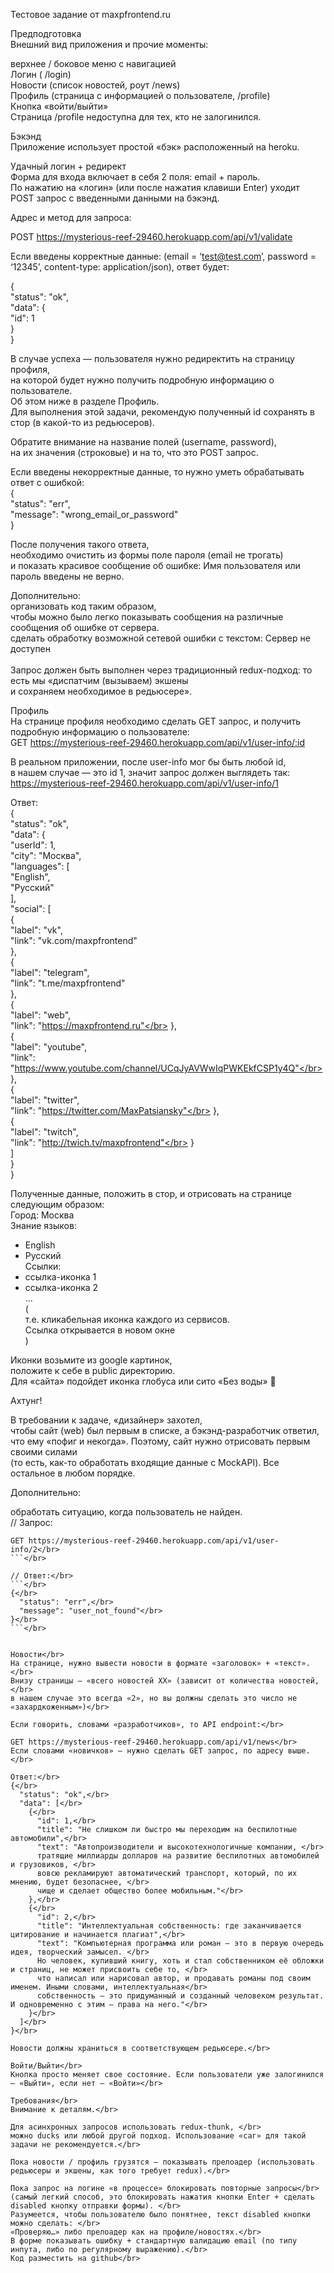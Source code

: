 Тестовое задание от maxpfrontend.ru

Предподготовка</br>
Внешний вид приложения и прочие моменты:</br>

верхнее / боковое меню с навигацией</br>
Логин ( /login)</br>
Новости (список новостей, роут /news)</br>
Профиль (страница с информацией о пользователе, /profile)</br>
Кнопка «войти/выйти»</br>
Страница /profile недоступна для тех, кто не залогинился.</br>

Бэкэнд</br>
Приложение использует простой «бэк» расположенный на heroku.</br>

Удачный логин + редирект</br>
Форма для входа включает в себя 2 поля: email + пароль.</br>
По нажатию на «логин» (или после нажатия клавиши Enter) уходит POST запрос с введенными данными на бэкэнд.</br>

Адрес и метод для запроса:</br>

POST https://mysterious-reef-29460.herokuapp.com/api/v1/validate</br>

Если введены корректные данные: (email = ‘test@test.com’, password = ‘12345’, content-type: application/json), ответ будет:</br>

{</br>
  "status": "ok",</br>
  "data": {</br>
    "id": 1</br>
  }</br>
}</br>


В случае успеха — пользователя нужно редиректить на страницу профиля, </br>
на которой будет нужно получить подробную информацию о пользователе. </br>
Об этом ниже в разделе Профиль. </br>
Для выполнения этой задачи, рекомендую полученный id сохранять в стор (в какой-то из редьюсеров).</br>

Обратите внимание на название полей (username, password), </br>
на их значения (строковые) и на то, что это POST запрос.</br>

Если введены некорректные данные, то нужно уметь обрабатывать ответ с ошибкой:</br>
{</br>
  "status": "err",</br>
  "message": "wrong_email_or_password"</br>
}</br>


После получения такого ответа, </br>
необходимо очистить из формы поле пароля (email не трогать)</br>
и показать красивое сообщение об ошибке: Имя пользователя или пароль введены не верно.</br>


Дополнительно:</br>
организовать код таким образом, </br>
чтобы можно было легко показывать сообщения на различные сообщения об ошибке от сервера.</br>
сделать обработку возможной сетевой ошибки с текстом: Сервер не доступен</br></br>
Запрос должен быть выполнен через традиционный redux-подход: то есть мы «диспатчим (вызываем) экшены</br>
и сохраняем необходимое в редьюсере».</br>

Профиль</br>
На странице профиля необходимо сделать GET запрос, и получить подробную информацию о пользователе:</br>
GET https://mysterious-reef-29460.herokuapp.com/api/v1/user-info/:id</br>

В реальном приложении, после user-info мог бы быть любой id,</br>
в нашем случае — это id 1, значит запрос должен выглядеть так:</br>
https://mysterious-reef-29460.herokuapp.com/api/v1/user-info/1</br>

Ответ:</br>
{</br>
  "status": "ok",</br>
  "data": {</br>
    "userId": 1,</br>
    "city": "Москва",</br>
    "languages": [</br>
      "English",</br>
      "Русский"</br>
    ],</br>
    "social": [</br>
      {</br>
        "label": "vk",</br>
        "link": "vk.com/maxpfrontend"</br>
      },</br>
      {</br>
        "label": "telegram",</br>
        "link": "t.me/maxpfrontend"</br>
      },</br>
      {</br>
        "label": "web",</br>
        "link": "https://maxpfrontend.ru"</br>
      },</br>
      {</br>
        "label": "youtube",</br>
        "link": "https://www.youtube.com/channel/UCqJyAVWwIqPWKEkfCSP1y4Q"</br>
      },</br>
      {</br>
        "label": "twitter",</br>
        "link": "https://twitter.com/MaxPatsiansky"</br>
      },</br>
      {</br>
        "label": "twitch",</br>
        "link": "http://twich.tv/maxpfrontend"</br>
      }</br>
    ]</br>
  }</br>
}</br>

Полученные данные, положить в стор, и отрисовать на странице следующим образом:</br>
Город: Москва</br>
Знание языков:</br>
 + English</br>
 + Русский</br>
Ссылки:</br>
+ ссылка-иконка 1</br>
+ ссылка-иконка 2</br>
...</br>
(</br>
  т.е. кликабельная иконка каждого из сервисов.</br>
  Ссылка открывается в новом окне</br>
)</br>


Иконки возьмите из google картинок, </br>
положите к себе в public директорию. </br>
Для «сайта» подойдет иконка глобуса или сито «Без воды» 🙂</br>

Ахтунг!

В требовании к задаче, «дизайнер» захотел, </br>
чтобы сайт (web) был первым в списке, а бэкэнд-разработчик ответил, </br>
что ему «пофиг и некогда». Поэтому, сайт нужно отрисовать первым своими силами</br>
(то есть, как-то обработать входящие данные с MockAPI). Все остальное в любом порядке.</br>

Дополнительно:</br>

обработать ситуацию, когда пользователь не найден.</br>
// Запрос:</br>

```</br>
GET https://mysterious-reef-29460.herokuapp.com/api/v1/user-info/2</br>
```</br>

// Ответ:</br>
```</br>
{</br>
  "status": "err",</br>
  "message": "user_not_found"</br>
}</br>
```</br>


Новости</br>
На странице, нужно вывести новости в формате «заголовок» + «текст».</br>
Внизу страницы — «всего новостей ХХ» (зависит от количества новостей,</br>
в нашем случае это всегда «2», но вы должны сделать это число не «захардкоженным»)</br>

Если говорить, словами «разработчиков», то API endpoint:</br>

GET https://mysterious-reef-29460.herokuapp.com/api/v1/news</br>
Если словами «новичков» — нужно сделать GET запрос, по адресу выше.</br>

Ответ:</br>
{</br>
  "status": "ok",</br>
  "data": [</br>
    {</br>
      "id": 1,</br>
      "title": "Не слишком ли быстро мы переходим на беспилотные автомобили",</br>
      "text": "Автопроизводители и высокотехнологичные компании, </br>
      тратящие миллиарды долларов на развитие беспилотных автомобилей и грузовиков, </br>
      вовсю рекламируют автоматический транспорт, который, по их мнению, будет безопаснее, </br>
      чище и сделает общество более мобильным."</br>
    },</br>
    {</br>
      "id": 2,</br>
      "title": "Интеллектуальная собственность: где заканчивается цитирование и начинается плагиат",</br>
      "text": "Компьютерная программа или роман — это в первую очередь идея, творческий замысел. </br>
      Но человек, купивший книгу, хоть и стал собственником её обложки и страниц, не может присвоить себе то, </br>
      что написал или нарисовал автор, и продавать романы под своим именем. Иными словами, интеллектуальная</br>
      собственность — это придуманный и созданный человеком результат. И одновременно с этим — права на него."</br>
    }</br>
  ]</br>
}</br>

Новости должны храниться в соответствующем редьюсере.</br>

Войти/Выйти</br>
Кнопка просто меняет свое состояние. Если пользователи уже залогинился — «Выйти», если нет — «Войти»</br>

Требования</br>
Внимание к деталям.</br>

Для асинхронных запросов использовать redux-thunk, </br>
можно ducks или любой другой подход. Использование «саг» для такой задачи не рекомендуется.</br>

Пока новости / профиль грузятся — показывать прелоадер (использовать редьюсеры и экшены, как того требует redux).</br>

Пока запрос на логине «в процессе» блокировать повторные запросы</br>
(самый легкий способ, это блокировать нажатия кнопки Enter + сделать disabled кнопку отправки формы). </br>
Разумеется, чтобы пользователю было понятнее, текст disabled кнопки можно сделать: </br>
«Проверяю…» либо прелоадер как на профиле/новостях.</br>
В форме показывать ошибку + стандартную валидацию email (по типу инпута, либо по регулярному выражению).</br>
Код разместить на github</br>

